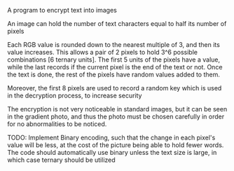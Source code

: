 A program to encrypt text into images

An image can hold the number of text characters equal to half its number of pixels

Each RGB value is rounded down to the nearest multiple of 3, and then its value increases.
This allows a pair of 2 pixels to hold 3^6 possible combinations [6 ternary units]. The first 5 units of the pixels have a value, while the last records if the current pixel is the end of the text or not. Once the text is done, the rest of the pixels have random values added to them.

Moreover, the first 8 pixels are used to record a random key which is used in the decryption process, to increase security

The encryption is not very noticeable in standard images, but it can be seen in the gradient photo, and thus the photo must be chosen carefully in order for no abnormalities to be noticed. 

TODO: Implement Binary encoding, such that the change in each pixel's value will be less, at the cost of the picture being able to hold fewer words. The code should automatically use binary unless the text size is large, in which case ternary should be utilized
